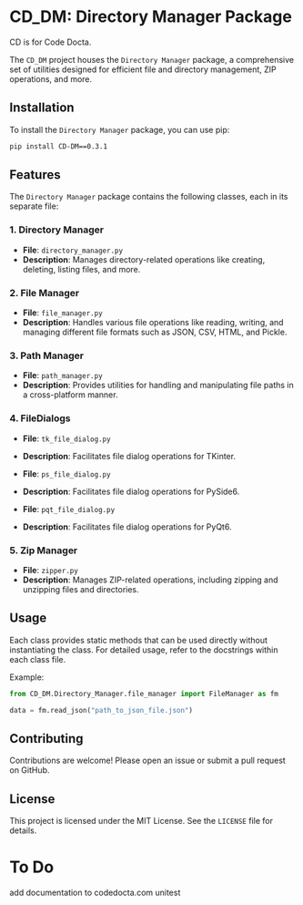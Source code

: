 # CD_DM: Directory Manager Package
CD is for Code Docta.


The `CD_DM` project houses the `Directory Manager` package, a comprehensive set of utilities designed for efficient file and directory management, ZIP operations, and more.

## Installation

To install the `Directory Manager` package, you can use pip:

```bash
pip install CD-DM==0.3.1
```

## Features

The `Directory Manager` package contains the following classes, each in its separate file:

### 1. Directory Manager

- **File**: `directory_manager.py`
- **Description**: Manages directory-related operations like creating, deleting, listing files, and more.


### 2. File Manager

- **File**: `file_manager.py`
- **Description**: Handles various file operations like reading, writing, and managing different file formats such as JSON, CSV, HTML, and Pickle.


### 3. Path Manager

- **File**: `path_manager.py`
- **Description**: Provides utilities for handling and manipulating file paths in a cross-platform manner.

### 4. FileDialogs

- **File**: `tk_file_dialog.py`
- **Description**: Facilitates file dialog operations for TKinter.


- **File**: `ps_file_dialog.py`
- **Description**: Facilitates file dialog operations for PySide6.


- **File**: `pqt_file_dialog.py`
- **Description**: Facilitates file dialog operations for PyQt6.


### 5. Zip Manager

- **File**: `zipper.py`
- **Description**: Manages ZIP-related operations, including zipping and unzipping files and directories.

## Usage

Each class provides static methods that can be used directly without instantiating the class. For detailed usage, refer to the docstrings within each class file.

Example:

```python
from CD_DM.Directory_Manager.file_manager import FileManager as fm

data = fm.read_json("path_to_json_file.json")
```

## Contributing

Contributions are welcome! Please open an issue or submit a pull request on GitHub.

## License

This project is licensed under the MIT License. See the `LICENSE` file for details.

# To Do

add documentation to codedocta.com
unitest


